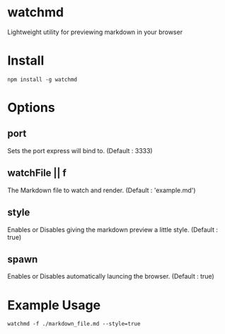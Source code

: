 watchmd
=======

Lightweight utility for previewing markdown in your browser

Install
=======
	npm install -g watchmd

Options
=======

port
-----
Sets the port express will bind to. (Default : 3333)

watchFile || f
-----
The Markdown file to watch and render.  (Default : 'example.md')

style
-----
Enables or Disables giving the markdown preview a little style.  (Default : true)

spawn
------
Enables or Disables automatically launcing the browser.  (Default : true)


Example Usage
=========
	watchmd -f ./markdown_file.md --style=true